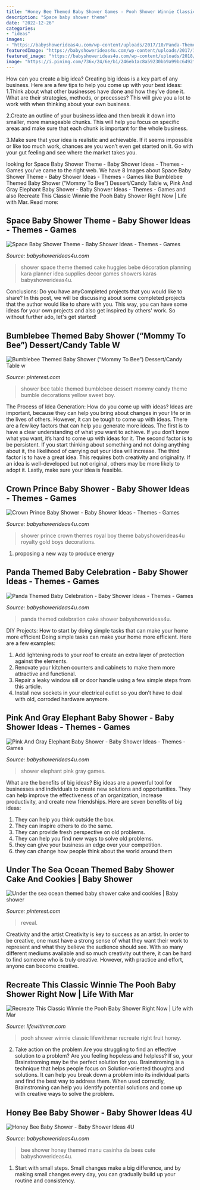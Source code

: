 ```yaml
---
title: "Honey Bee Themed Baby Shower Games - Pooh Shower Winnie Classic Lifewithmar Recreate Right Fruit Honey"
description: "Space baby shower theme"
date: "2022-12-26"
categories:
- "ideas"
images:
- "https://babyshowerideas4u.com/wp-content/uploads/2017/10/Panda-Themed-Baby-Celebration-Cake.jpg"
featuredImage: "https://babyshowerideas4u.com/wp-content/uploads/2017/10/Panda-Themed-Baby-Celebration-Cake.jpg"
featured_image: "https://babyshowerideas4u.com/wp-content/uploads/2018/03/crown-prince-baby-shower.jpg"
image: "https://i.pinimg.com/736x/24/6e/b1/246eb1ac8a59230bb9a99bc6492ff192.jpg"
---
```



How can you create a big idea?
Creating big ideas is a key part of any business. Here are a few tips to help you come up with your best ideas:
1.Think about what other businesses have done and how they’ve done it. What are their strategies, methods, or processes? This will give you a lot to work with when thinking about your own business.

2.Create an outline of your business idea and then break it down into smaller, more manageable chunks. This will help you focus on specific areas and make sure that each chunk is important for the whole business.

3.Make sure that your idea is realistic and achievable. If it seems impossible or like too much work, chances are you won’t even get started on it. Go with your gut feeling and see where the market takes you.


	

		
looking for Space Baby Shower Theme - Baby Shower Ideas - Themes - Games you've came to the right web. We have 8 Images about Space Baby Shower Theme - Baby Shower Ideas - Themes - Games like Bumblebee Themed Baby Shower (“Mommy To Bee”) Dessert/Candy Table w, Pink And Gray Elephant Baby Shower - Baby Shower Ideas - Themes - Games and also Recreate This Classic Winnie the Pooh Baby Shower Right Now | Life with Mar. Read more:
		
    
## Space Baby Shower Theme - Baby Shower Ideas - Themes - Games

<img loading=lazy src="http://www.babyshowerideas4u.com/wp-content/uploads/2014/01/1375802_605443019501658_1306569910_n.jpg" onerror="this.onerror=null;this.src='https://tse4.mm.bing.net/th?id=OIP.8m0OA4cXEqGXADiWHPjzPwHaLH&amp;pid=15.1';" alt="Space Baby Shower Theme - Baby Shower Ideas - Themes - Games">

_Source: babyshowerideas4u.com_

>shower space theme themed cake huggies bebe décoration planning kara planner idea supplies decor games showers karas babyshowerideas4u. 

	

Conclusions: Do you have anyCompleted projects that you would like to share?
In this post, we will be discussing about some completed projects that the author would like to share with you. This way, you can have some ideas for your own projects and also get inspired by others' work. So without further ado, let's get started!

    
## Bumblebee Themed Baby Shower (“Mommy To Bee”) Dessert/Candy Table W

<img loading=lazy src="https://i.pinimg.com/originals/ed/45/8d/ed458dc5e1ad82642424e49d093303b8.jpg" onerror="this.onerror=null;this.src='https://tse4.mm.bing.net/th?id=OIP.9wgZh_M58A2HBjEw-cBEFwHaLH&amp;pid=15.1';" alt="Bumblebee Themed Baby Shower (“Mommy To Bee”) Dessert/Candy Table w">

_Source: pinterest.com_

>shower bee table themed bumblebee dessert mommy candy theme bumble decorations yellow sweet boy. 

	

The Process of Idea Generation: How do you come up with ideas?
Ideas are important, because they can help you bring about changes in your life or in the lives of others. However, it can be tough to come up with ideas. There are a few key factors that can help you generate more ideas. The first is to have a clear understanding of what you want to achieve. If you don’t know what you want, it’s hard to come up with ideas for it. The second factor is to be persistent. If you start thinking about something and not doing anything about it, the likelihood of carrying out your idea will increase. The third factor is to have a great idea. This requires both creativity and originality. If an idea is well-developed but not original, others may be more likely to adopt it. Lastly, make sure your idea is feasible.

    
## Crown Prince Baby Shower - Baby Shower Ideas - Themes - Games

<img loading=lazy src="https://babyshowerideas4u.com/wp-content/uploads/2018/03/crown-prince-baby-shower.jpg" onerror="this.onerror=null;this.src='https://tse2.mm.bing.net/th?id=OIP.5d-E2mnrygIMdqsnksgc1wHaHa&amp;pid=15.1';" alt="Crown Prince Baby Shower - Baby Shower Ideas - Themes - Games">

_Source: babyshowerideas4u.com_

>shower prince crown themes royal boy theme babyshowerideas4u royalty gold boys decorations. 

	

1. proposing a new way to produce energy 

    
## Panda Themed Baby Celebration - Baby Shower Ideas - Themes - Games

<img loading=lazy src="https://babyshowerideas4u.com/wp-content/uploads/2017/10/Panda-Themed-Baby-Celebration-Cake.jpg" onerror="this.onerror=null;this.src='https://tse3.mm.bing.net/th?id=OIP.ZdHUv9iudEGB3T9rYbzvEwHaLH&amp;pid=15.1';" alt="Panda Themed Baby Celebration - Baby Shower Ideas - Themes - Games">

_Source: babyshowerideas4u.com_

>panda themed celebration cake shower babyshowerideas4u. 

	

DIY Projects: How to start by doing simple tasks that can make your home more efficient
Doing simple tasks can make your home more efficient. Here are a few examples:
1. Add lightening rods to your roof to create an extra layer of protection against the elements.
2. Renovate your kitchen counters and cabinets to make them more attractive and functional.
3. Repair a leaky window sill or door handle using a few simple steps from this article. 
4. Install new sockets in your electrical outlet so you don’t have to deal with old, corroded hardware anymore.

    
## Pink And Gray Elephant Baby Shower - Baby Shower Ideas - Themes - Games

<img loading=lazy src="http://www.babyshowerideas4u.com/wp-content/uploads/2018/04/Pink-And-Gray-Elephant-Baby-Shower-Treat-Towers.jpg" onerror="this.onerror=null;this.src='https://tse2.mm.bing.net/th?id=OIP.PW4MlpKs_z-YbzcbvlJzpgHaJh&amp;pid=15.1';" alt="Pink And Gray Elephant Baby Shower - Baby Shower Ideas - Themes - Games">

_Source: babyshowerideas4u.com_

>shower elephant pink gray games. 

	

What are the benefits of big ideas?
Big ideas are a powerful tool for businesses and individuals to create new solutions and opportunities. They can help improve the effectiveness of an organization, increase productivity, and create new friendships. Here are seven benefits of big ideas:
1. They can help you think outside the box.
2. They can inspire others to do the same.
3. They can provide fresh perspective on old problems.
4. They can help you find new ways to solve old problems.
5. they can give your business an edge over your competition.
6. they can change how people think about the world around them     
    
## Under The Sea Ocean Themed Baby Shower Cake And Cookies | Baby Shower

<img loading=lazy src="https://i.pinimg.com/736x/24/6e/b1/246eb1ac8a59230bb9a99bc6492ff192.jpg" onerror="this.onerror=null;this.src='https://tse2.mm.bing.net/th?id=OIP.ZurcIDcHEWt8YB1tBcH5IQHaJ4&amp;pid=15.1';" alt="Under the sea ocean themed baby shower cake and cookies | Baby shower">

_Source: pinterest.com_

>reveal. 

	

Creativity and the artist
Creativity is key to success as an artist. In order to be creative, one must have a strong sense of what they want their work to represent and what they believe the audience should see. With so many different mediums available and so much creativity out there, it can be hard to find someone who is truly creative. However, with practice and effort, anyone can become creative.

    
## Recreate This Classic Winnie The Pooh Baby Shower Right Now | Life With Mar

<img loading=lazy src="http://lifewithmar.com/wp-content/uploads/2017/05/IMG_3351.jpg" onerror="this.onerror=null;this.src='https://tse3.mm.bing.net/th?id=OIP.urttrxf4P3R62kUXuthmkAHaLH&amp;pid=15.1';" alt="Recreate This Classic Winnie the Pooh Baby Shower Right Now | Life with Mar">

_Source: lifewithmar.com_

>pooh shower winnie classic lifewithmar recreate right fruit honey. 

	

2. Take action on the problem
Are you struggling to find an effective solution to a problem? Are you feeling hopeless and helpless? If so, your Brainstroming may be the perfect solution for you. Brainstroming is a technique that helps people focus on Solution-oriented thoughts and solutions. It can help you break down a problem into its individual parts and find the best way to address them. When used correctly, Brainstroming can help you identify potential solutions and come up with creative ways to solve the problem.

    
## Honey Bee Baby Shower - Baby Shower Ideas 4U

<img loading=lazy src="https://babyshowerideas4u.com/wp-content/uploads/2014/02/bee-7.jpg" onerror="this.onerror=null;this.src='https://tse1.mm.bing.net/th?id=OIP.07N56jD-A2tA9V6Y1wUHagHaLH&amp;pid=15.1';" alt="Honey Bee Baby Shower - Baby Shower Ideas 4U">

_Source: babyshowerideas4u.com_

>bee shower honey themed manu casinha da bees cute babyshowerideas4u. 

	

1. Start with small steps. Small changes make a big difference, and by making small changes every day, you can gradually build up your routine and consistency.

